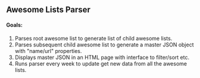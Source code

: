 ## Awesome Lists Parser

#### Goals:
1. Parses root awesome list to generate list of child awesome lists.
2. Parses subsequent child awesome list to generate a master JSON object with "name/url" properties.
3. Displays master JSON in an HTML page with interface to filter/sort etc.
4. Runs parser every week to update get new data from all the awesome lists.